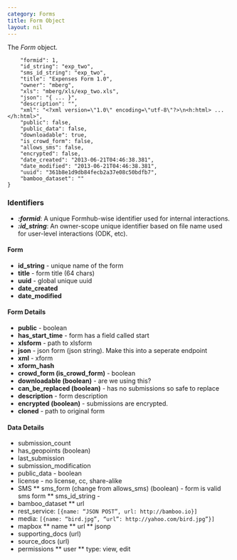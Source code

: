 ```yaml
---
category: Forms
title: Form Object
layout: nil
---
```


The _Form_ object.

```{
    "formid": 1, 
    "id_string": "exp_two", 
    "sms_id_string": "exp_two", 
    "title": "Expenses Form 1.0", 
    "owner": "mberg", 
    "xls": "mberg/xls/exp_two.xls", 
    "json": "{ ... }", 
    "description": "", 
    "xml": "<?xml version=\"1.0\" encoding=\"utf-8\"?>\n<h:html> ... </h:html>", 
    "public": false, 
    "public_data": false, 
    "downloadable": true, 
    "is_crowd_form": false, 
    "allows_sms": false, 
    "encrypted": false, 
    "date_created": "2013-06-21T04:46:38.381", 
    "date_modified": "2013-06-21T04:46:38.381",
    "uuid": "361b8e1d9db84fecb2a37e08c50bdfb7", 
    "bamboo_dataset": ""
}
```
### Identifiers

* ***:formid***: A unique Formhub-wise identifier used for internal interactions.
* ***:id_string***: An owner-scope unique identifier based on file name used for user-level interactions (ODK, etc).


#### Form

* **id_string** - unique name of the form
* **title** - form title (64 chars)
* **uuid** - global unique uuid
* **date_created**
* **date_modified**

#### Form Details

* **public** - boolean
* **has_start_time** - form has a field called start
* **xlsform** - path to xlsform
* **json** - json form (json string). Make this into a seperate endpoint
* **xml** - xform
* **xform_hash**
* **crowd_form (is_crowd_form)** - boolean
* **downloadable (boolean)** - are we using this?
* **can_be_replaced (boolean)** - has no submissions so safe to replace
* **description** - form description
* **encrypted (boolean)** - submissions are encrypted.
* **cloned** - path to original form

#### Data Details

* submission_count
* has_geopoints (boolean)
* last_submission
* submission_modification
* public_data - boolean
* license - no license, cc, share-alike
* SMS
** sms_form (change from allows_sms) (boolean) - form is valid sms form
** sms_id_string -
* bamboo_dataset
** url
* rest_service: `[{name: “JSON POST”, url: http://bamboo.io}]`
* media: `[{name: “bird.jpg”, “url”: http://yahoo.com/bird.jpg”}]`
* mapbox
** name
** url
** jsonp
* supporting_docs (url)
* source_docs (url)
* permissions
** user
** type: view, edit
